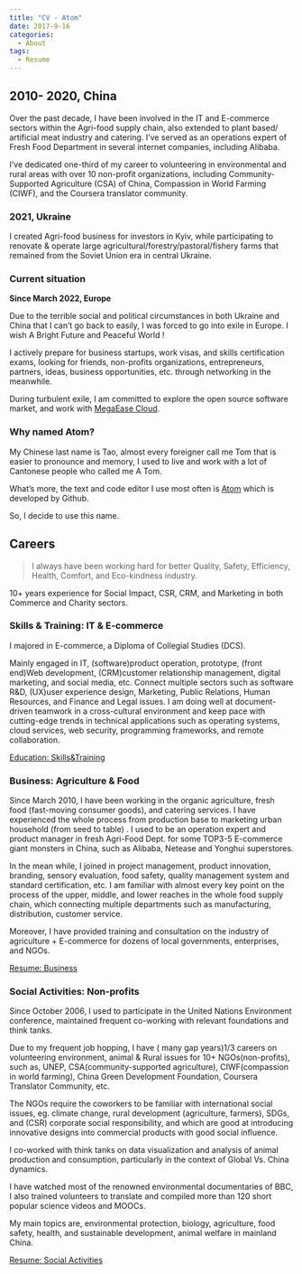 ```yaml
---
title: "CV - Atom"
date: 2017-9-16
categories:
  - About
tags:
  - Resume
---
```


## 2010- 2020, China

Over the past decade, I have been involved in the IT and E-commerce sectors within the Agri-food supply chain, also extended to plant based/ artificial meat industry and catering. I’ve served as an operations expert of Fresh Food Department in several internet companies, including Alibaba.

I’ve dedicated one-third of my career to volunteering in environmental and rural areas with over 10 non-profit organizations, including Community-Supported Agriculture (CSA) of China, Compassion in World Farming (CIWF), and the Coursera translator community.



### 2021, Ukraine

I created Agri-food business for investors in Kyiv, while participating to renovate & operate large agricultural/forestry/pastoral/fishery farms that remained from the Soviet Union era in central Ukraine.

### Current situation

**Since March 2022, Europe**

Due to the terrible social and political circumstances in both Ukraine and China that I can’t go back to easily, I was forced to go into exile in Europe. I wish A Bright Future and Peaceful World !

I actively prepare for business startups, work visas, and skills certification exams, looking for friends, non-profits organizations, entrepreneurs, partners, ideas, business opportunities, etc. through networking in the meanwhile.

During turbulent exile, I am committed to explore the open source software market, and work with [MegaEase Cloud](https://megaease.com/).

### Why named Atom?

My Chinese last name is Tao, almost every foreigner call me Tom that is easier to pronounce and memory, I used to live and work with a lot of Cantonese people who called me A Tom.

What’s more, the text and code editor I use most often is [Atom](https://atom.io) which is developed by Github.

So, I decide to use this name.

## Careers

> I always have been working hard for better Quality, Safety, Efficiency, Health, Comfort, and Eco-kindness industry.

10+ years experience for Social Impact, CSR, CRM, and Marketing in both Commerce and Charity sectors.

### Skills & Training: IT & E-commerce

I majored in E-commerce, a Diploma of Collegial Studies (DCS).

Mainly engaged in IT, (software)product operation, prototype, (front end)Web development, (CRM)customer relationship management, digital marketing, and social media, etc. Connect multiple sectors such as software R\&D, (UX)user experience design, Marketing, Public Relations, Human Resources, and Finance and Legal issues. I am doing well at document-driven teamwork in a cross-cultural environment and keep pace with cutting-edge trends in technical applications such as operating systems, cloud services, web security, programming frameworks, and remote collaboration.

[Education: Skills\&Training](edu.md)

### Business: Agriculture & Food

Since March 2010, I have been working in the organic agriculture, fresh food (fast-moving consumer goods), and catering services. I have experienced the whole process from production base to marketing urban household (from seed to table) . I used to be an operation expert and product manager in fresh Agri-Food Dept. for some TOP3-5 E-commerce giant monsters in China, such as Alibaba, Netease and Yonghui superstores.

In the mean while, I joined in project management, product innovation, branding, sensory evaluation, food safety, quality management system and standard certification, etc. I am familiar with almost every key point on the process of the upper, middle, and lower reaches in the whole food supply chain, which connecting multiple departments such as manufacturing, distribution, customer service.

Moreover, I have provided training and consultation on the industry of agriculture + E-commerce for dozens of local governments, enterprises, and NGOs.

[Resume: Business](resume-business.md)

### Social Activities: Non-profits

Since October 2006, I used to participate in the United Nations Environment conference, maintained frequent co-working with relevant foundations and think tanks.

Due to my frequent job hopping, I have ( many gap years)1/3 careers on volunteering environment, animal & Rural issues for 10+ NGOs(non-profits), such as, UNEP, CSA(community-supported agriculture), CIWF(compassion in world farming), China Green Development Foundation, Coursera Translator Community, etc.

The NGOs require the coworkers to be familiar with international social issues, eg. climate change, rural development (agriculture, farmers), SDGs, and (CSR) corporate social responsibility, and which are good at introducing innovative designs into commercial products with good social influence.

I co-worked with think tanks on data visualization and analysis of animal production and consumption, particularly in the context of Global Vs. China dynamics.

I have watched most of the renowned environmental documentaries of BBC, I also trained volunteers to translate and compiled more than 120 short popular science videos and MOOCs.

My main topics are, environmental protection, biology, agriculture, food safety, health, and sustainable development, animal welfare in mainland China.

[Resume: Social Activities](resume.md)
